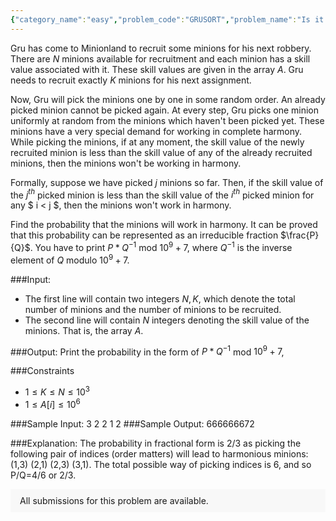 ```yaml
---
{"category_name":"easy","problem_code":"GRUSORT","problem_name":"Is it Sorted or Not, That is the Question","problemComponents":{"constraints":"","constraintsState":false,"subtasks":"","subtasksState":false,"inputFormat":"","inputFormatState":false,"outputFormat":"","outputFormatState":false,"sampleTestCases":{}},"video_editorial_url":"","languages_supported":{"0":"CPP14","1":"C","2":"JAVA","3":"PYTH 3.6","4":"PYTH","5":"PYP3","6":"CS2","7":"ADA","8":"PYPY","9":"TEXT","10":"PAS fpc","11":"NODEJS","12":"RUBY","13":"PHP","14":"GO","15":"HASK","16":"TCL","17":"PERL","18":"SCALA","19":"LUA","20":"kotlin","21":"BASH","22":"JS","23":"LISP sbcl","24":"rust","25":"PAS gpc","26":"BF","27":"CLOJ","28":"R","29":"D","30":"CAML","31":"FORT","32":"ASM","33":"swift","34":"FS","35":"WSPC","36":"LISP clisp","37":"SQL","38":"SCM guile","39":"PERL6","40":"ERL","41":"CLPS","42":"ICK","43":"NICE","44":"PRLG","45":"ICON","46":"COB","47":"SCM chicken","48":"PIKE","49":"SCM qobi","50":"ST","51":"NEM"},"max_timelimit":1,"source_sizelimit":50000,"problem_author":"panik","problem_tester":null,"date_added":"7-01-2020","tags":{"0":"dynamic","1":"panik","2":"plit2020"},"problem_difficulty_level":"Easy","best_tag":"Dynamic Programming","editorial_url":"https://discuss.codechef.com/problems/GRUSORT","time":{"view_start_date":1578942000,"submit_start_date":1578942000,"visible_start_date":1578942000,"end_date":1735669800},"is_direct_submittable":false,"problemDiscussURL":"https://discuss.codechef.com/search?q=GRUSORT","is_proctored":false,"visitedContests":{},"layout":"problem"}
---
```

Gru has come to Minionland to recruit some minions for his next robbery. There are $N$ minions available for recruitment and each minion has a skill value associated with it. These skill values are given in the array $A$. Gru needs to recruit exactly $K$ minions for his next assignment.

Now, Gru will pick the minions one by one in some random order. An already picked minion cannot be picked again. At every step, Gru picks one minion uniformly at random from the minions which haven't been picked yet. These minions have a very special demand for working in complete harmony. While picking the minions, if at any moment, the skill value of the newly recruited minion is less than the skill value of any of the already recruited minions, then the minions won't be working in harmony.

Formally, suppose we have picked $j$ minions so far. Then, if the skill value of the $j^{th}$ picked minion is less than the skill value of the $i^{th}$ picked minion for any  $ i < j $, then the minions won't work in harmony. 

Find the probability that the minions will work in harmony. It can be proved that this probability can be represented as an irreducible fraction $\frac{P}{Q}$. You have to print $P*Q^{−1}$ mod $10^9+7$, where $Q^{−1}$ is the inverse element of $Q$ modulo $10^9+7$.

###Input:

- The first line will contain two integers $N, K$, which denote the total number of minions and the number of minions to be recruited.
- The second line will contain $N$ integers denoting the skill value of the minions. That is, the array $A$.

###Output:
Print the probability in the form of $P*Q^{−1}$ mod $10^9+7$,

###Constraints 
- $1 \leq K \leq N \leq 10^3$
- $1 \leq A[i] \leq 10^6$



###Sample Input:
	3 2
	2 1 2 
###Sample Output:
	666666672
	
###Explanation:
The probability in fractional form is  2/3 as picking the following pair of indices (order matters) will lead to harmonious minions: (1,3) (2,1) (2,3) (3,1). The total possible way of picking indices is 6, and so P/Q=4/6 or 2/3. 
<aside style='background: #f8f8f8;padding: 10px 15px;'><div>All submissions for this problem are available.</div></aside>
